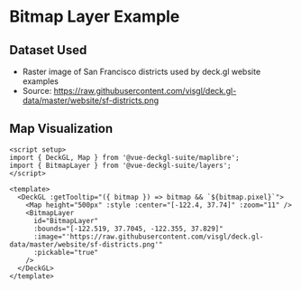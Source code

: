 <script setup>
import { DeckGL, Map } from '@vue-deckgl-suite/maplibre';
import { BitmapLayer } from '@vue-deckgl-suite/layers';
import 'maplibre-gl/dist/maplibre-gl.css';
</script>

# Bitmap Layer Example

## Dataset Used
- Raster image of San Francisco districts used by deck.gl website examples
- Source: https://raw.githubusercontent.com/visgl/deck.gl-data/master/website/sf-districts.png

## Map Visualization

<ClientOnly>
  <DeckGL :getTooltip="({ bitmap }) => bitmap && `${bitmap.pixel}`">
    <Map
      height="400px"
      :style="`https://basemaps.cartocdn.com/gl/dark-matter-gl-style/style.json`"
      :center="[-122.4, 37.74]"
      :zoom="11"
    />
    <BitmapLayer
      id="BitmapLayer"
      :bounds="[-122.519, 37.7045, -122.355, 37.829]"
      :image="'https://raw.githubusercontent.com/visgl/deck.gl-data/master/website/sf-districts.png'"
      :pickable="true"
    />
  </DeckGL>
</ClientOnly>

```vue
<script setup>
import { DeckGL, Map } from '@vue-deckgl-suite/maplibre';
import { BitmapLayer } from '@vue-deckgl-suite/layers';
</script>

<template>
  <DeckGL :getTooltip="({ bitmap }) => bitmap && `${bitmap.pixel}`">
    <Map height="500px" :style :center="[-122.4, 37.74]" :zoom="11" />
    <BitmapLayer
      id="BitmapLayer"
      :bounds="[-122.519, 37.7045, -122.355, 37.829]"
      :image="'https://raw.githubusercontent.com/visgl/deck.gl-data/master/website/sf-districts.png'"
      :pickable="true"
    />
  </DeckGL>
</template>
```
